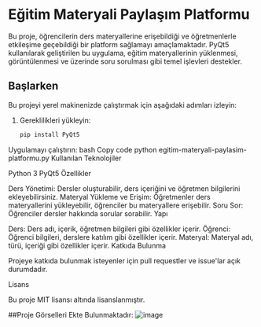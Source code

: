# Eğitim Materyali Paylaşım Platformu

Bu proje, öğrencilerin ders materyallerine erişebildiği ve öğretmenlerle etkileşime geçebildiği bir platform sağlamayı amaçlamaktadır. PyQt5 kullanılarak geliştirilen bu uygulama, eğitim materyallerinin yüklenmesi, görüntülenmesi ve üzerinde soru sorulması gibi temel işlevleri destekler.

## Başlarken

Bu projeyi yerel makinenizde çalıştırmak için aşağıdaki adımları izleyin:

1. Gereklilikleri yükleyin:
   ```bash
   pip install PyQt5
Uygulamayı çalıştırın:
bash
Copy code
python egitim-materyali-paylasim-platformu.py
Kullanılan Teknolojiler

Python 3
PyQt5
Özellikler

Ders Yönetimi: Dersler oluşturabilir, ders içeriğini ve öğretmen bilgilerini ekleyebilirsiniz.
Materyal Yükleme ve Erişim: Öğretmenler ders materyallerini yükleyebilir, öğrenciler bu materyallere erişebilir.
Soru Sor: Öğrenciler dersler hakkında sorular sorabilir.
Yapı

Ders: Ders adı, içerik, öğretmen bilgileri gibi özellikler içerir.
Öğrenci: Öğrenci bilgileri, derslere katılım gibi özellikler içerir.
Materyal: Materyal adı, türü, içeriği gibi özellikler içerir.
Katkıda Bulunma

Projeye katkıda bulunmak isteyenler için pull requestler ve issue'lar açık durumdadır.

Lisans

Bu proje MIT lisansı altında lisanslanmıştır.

##Proje Görselleri Ekte Bulunmaktadır:
![image](https://github.com/melihkalkan/PyQt5-projeleri/assets/145190607/5cc08a4f-f9b3-4602-ae1d-0690c30d09b1)
